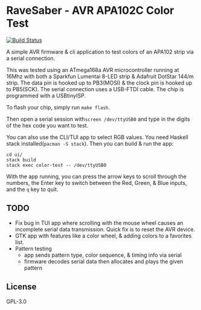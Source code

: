 # RaveSaber - AVR APA102C Color Test

[![Build Status](https://travis-ci.org/Rave-Saber/AVR-APA102-Color-Tester.svg?branch=master)](https://travis-ci.org/Rave-Saber/AVR-APA102-Color-Tester)

A simple AVR firmware & cli application to test colors of an APA102 strip via
a serial connection.

This was tested using an ATmega168a AVR microcontroller running at 16Mhz with
both a Sparkfun Lumentai 8-LED strip & Adafruit DotStar 144/m strip. The data
pin is hooked up to PB3(MOSI) & the clock pin is hooked up to PB5(SCK). The
serial connection uses a USB-FTDI cable. The chip is programmed with a
USBtinyISP.

To flash your chip, simply run `make flash`.

Then open a serial session with`screen /dev/ttyUSB0` and type in the digits of
the hex code you want to test.

You can also use the CLI/TUI app to select RGB values. You need Haskell stack
installed(`pacman -S stack`). Then you can build & run the app:

    cd ui/
    stack build
    stack exec color-test -- /dev/ttyUSB0

With the app running, you can press the arrow keys to scroll through the
numbers, the Enter key to switch between the Red, Green, & Blue inputs, and the
`q` key to quit.


## TODO

* Fix bug in TUI app where scrolling with the mouse wheel causes an incomplete
  serial data transmission. Quick fix is to reset the AVR device.
* GTK app with features like a color wheel, & adding colors to a favorites
  list.
* Pattern testing
    * app sends pattern type, color sequence, & timing info via serial
    * firmware decodes serial data then allocates and plays the given pattern


## License

GPL-3.0
